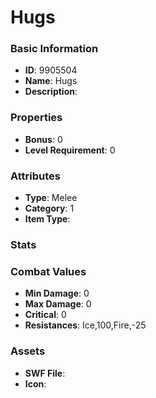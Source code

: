 # Hugs



### Basic Information

- **ID**: 9905504
- **Name**: Hugs
- **Description**: 

### Properties

- **Bonus**: 0
- **Level Requirement**: 0

### Attributes

- **Type**: Melee
- **Category**: 1
- **Item Type**: 

### Stats


### Combat Values

- **Min Damage**: 0
- **Max Damage**: 0
- **Critical**: 0
- **Resistances**: Ice,100,Fire,-25

### Assets

- **SWF File**: 
- **Icon**: 

